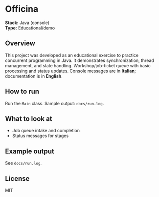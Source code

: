 # Officina

**Stack:** Java (console)  
**Type:** Educational/demo

## Overview
This project was developed as an educational exercise to practice concurrent programming in Java. It demonstrates synchronization, thread management, and state handling.
Workshop/job-ticket queue with basic processing and status updates. Console messages are in **Italian**; documentation is in **English**.

## How to run
Run the `Main` class. Sample output: `docs/run.log`.

## What to look at
- Job queue intake and completion
- Status messages for stages

## Example output
See `docs/run.log`.

## License
MIT
